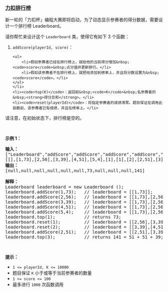 ### [力扣排行榜](https://leetcode-cn.com/problems/design-a-leaderboard)

<p>新一轮的「力扣杯」编程大赛即将启动，为了动态显示参赛者的得分数据，需要设计一个排行榜 Leaderboard。</p>

<p>请你帮忙来设计这个&nbsp;<code>Leaderboard</code> 类，使得它有如下&nbsp;3 个函数：</p>

<ol>
	<li><code>addScore(playerId, score)</code>：

	<ul>
		<li>假如参赛者已经在排行榜上，就给他的当前得分增加&nbsp;<code>score</code>&nbsp;点分值并更新排行。</li>
		<li>假如该参赛者不在排行榜上，就把他添加到榜单上，并且将分数设置为&nbsp;<code>score</code>。</li>
	</ul>
	</li>
	<li><code>top(K)</code>：返回前&nbsp;<code>K</code>&nbsp;名参赛者的&nbsp;<strong>得分总和</strong>。</li>
	<li><code>reset(playerId)</code>：将指定参赛者的成绩清零。题目保证在调用此函数前，该参赛者已有成绩，并且在榜单上。</li>
</ol>

<p>请注意，在初始状态下，排行榜是空的。</p>

<p>&nbsp;</p>

<p><strong>示例 1：</strong></p>

<pre><strong>输入： </strong>
[&quot;Leaderboard&quot;,&quot;addScore&quot;,&quot;addScore&quot;,&quot;addScore&quot;,&quot;addScore&quot;,&quot;addScore&quot;,&quot;top&quot;,&quot;reset&quot;,&quot;reset&quot;,&quot;addScore&quot;,&quot;top&quot;]
[[],[1,73],[2,56],[3,39],[4,51],[5,4],[1],[1],[2],[2,51],[3]]
<strong>输出：</strong>
[null,null,null,null,null,null,73,null,null,null,141]

<strong>解释： </strong>
Leaderboard leaderboard = new Leaderboard ();
leaderboard.addScore(1,73);   // leaderboard = [[1,73]];
leaderboard.addScore(2,56);   // leaderboard = [[1,73],[2,56]];
leaderboard.addScore(3,39);   // leaderboard = [[1,73],[2,56],[3,39]];
leaderboard.addScore(4,51);   // leaderboard = [[1,73],[2,56],[3,39],[4,51]];
leaderboard.addScore(5,4);    // leaderboard = [[1,73],[2,56],[3,39],[4,51],[5,4]];
leaderboard.top(1);           // returns 73;
leaderboard.reset(1);         // leaderboard = [[2,56],[3,39],[4,51],[5,4]];
leaderboard.reset(2);         // leaderboard = [[3,39],[4,51],[5,4]];
leaderboard.addScore(2,51);   // leaderboard = [[2,51],[3,39],[4,51],[5,4]];
leaderboard.top(3);           // returns 141 = 51 + 51 + 39;
</pre>

<p>&nbsp;</p>

<p><strong>提示：</strong></p>

<ul>
	<li><code>1 &lt;= playerId, K &lt;= 10000</code></li>
	<li>题目保证&nbsp;<code>K</code>&nbsp;小于或等于当前参赛者的数量</li>
	<li><code>1 &lt;= score&nbsp;&lt;= 100</code></li>
	<li>最多进行&nbsp;<code>1000</code>&nbsp;次函数调用</li>
</ul>
